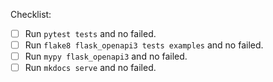 Checklist:

- [ ] Run `pytest tests` and no failed.
- [ ] Run `flake8 flask_openapi3 tests examples` and no failed.
- [ ] Run `mypy flask_openapi3` and no failed.
- [ ] Run `mkdocs serve` and no failed.
